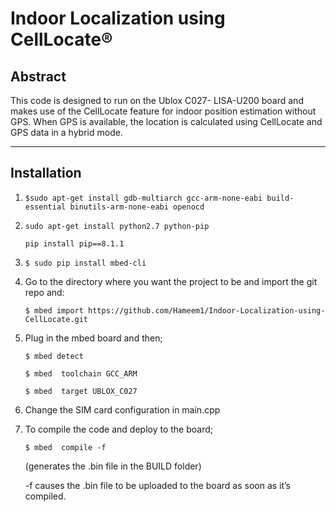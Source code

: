 # Indoor Localization using CellLocate<span>&#174;

## Abstract

This code is designed to run on the Ublox C027- LISA-U200 board and makes use of the CellLocate feature for indoor position estimation without GPS. When GPS is available, the location is calculated using CellLocate and GPS data in a hybrid mode.

***

## Installation

1) `$sudo apt-get install gdb-multiarch gcc-arm-none-eabi build-essential binutils-arm-none-eabi openocd`

2) `sudo apt-get install python2.7 python-pip`
   
   `pip install pip==8.1.1`

3) `$ sudo pip install mbed-cli`

4) Go to the directory where you want the project to be and import the git repo and:

    `$ mbed import https://github.com/Hameem1/Indoor-Localization-using-CellLocate.git`

5) Plug in the mbed board and then;

    `$ mbed detect`
    
    `$ mbed  toolchain GCC_ARM`
    
    `$ mbed  target UBLOX_C027`
    
6) Change the SIM card configuration in main.cpp

7) To compile the code and deploy to the board;
    
    `$ mbed  compile -f`

    (generates the .bin file in the BUILD folder)
    
    -f causes the .bin file to be uploaded to the board as soon as it’s compiled.

